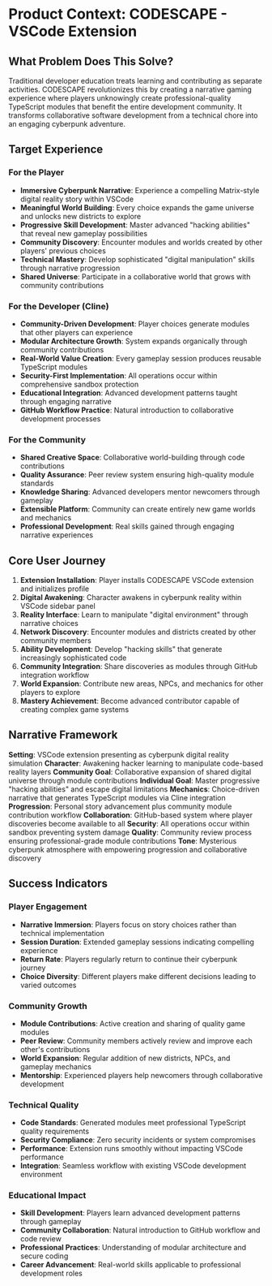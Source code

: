 # Product Context: CODESCAPE - VSCode Extension

## What Problem Does This Solve?

Traditional developer education treats learning and contributing as separate activities. CODESCAPE revolutionizes this by creating a narrative gaming experience where players unknowingly create professional-quality TypeScript modules that benefit the entire development community. It transforms collaborative software development from a technical chore into an engaging cyberpunk adventure.

## Target Experience

### For the Player

- **Immersive Cyberpunk Narrative**: Experience a compelling Matrix-style digital reality story within VSCode
- **Meaningful World Building**: Every choice expands the game universe and unlocks new districts to explore
- **Progressive Skill Development**: Master advanced "hacking abilities" that reveal new gameplay possibilities
- **Community Discovery**: Encounter modules and worlds created by other players' previous choices
- **Technical Mastery**: Develop sophisticated "digital manipulation" skills through narrative progression
- **Shared Universe**: Participate in a collaborative world that grows with community contributions

### For the Developer (Cline)

- **Community-Driven Development**: Player choices generate modules that other players can experience
- **Modular Architecture Growth**: System expands organically through community contributions
- **Real-World Value Creation**: Every gameplay session produces reusable TypeScript modules
- **Security-First Implementation**: All operations occur within comprehensive sandbox protection
- **Educational Integration**: Advanced development patterns taught through engaging narrative
- **GitHub Workflow Practice**: Natural introduction to collaborative development processes

### For the Community

- **Shared Creative Space**: Collaborative world-building through code contributions
- **Quality Assurance**: Peer review system ensuring high-quality module standards
- **Knowledge Sharing**: Advanced developers mentor newcomers through gameplay
- **Extensible Platform**: Community can create entirely new game worlds and mechanics
- **Professional Development**: Real skills gained through engaging narrative experiences

## Core User Journey

1. **Extension Installation**: Player installs CODESCAPE VSCode extension and initializes profile
2. **Digital Awakening**: Character awakens in cyberpunk reality within VSCode sidebar panel
3. **Reality Interface**: Learn to manipulate "digital environment" through narrative choices
4. **Network Discovery**: Encounter modules and districts created by other community members
5. **Ability Development**: Develop "hacking skills" that generate increasingly sophisticated code
6. **Community Integration**: Share discoveries as modules through GitHub integration workflow
7. **World Expansion**: Contribute new areas, NPCs, and mechanics for other players to explore
8. **Mastery Achievement**: Become advanced contributor capable of creating complex game systems

## Narrative Framework

**Setting**: VSCode extension presenting as cyberpunk digital reality simulation
**Character**: Awakening hacker learning to manipulate code-based reality layers
**Community Goal**: Collaborative expansion of shared digital universe through module contributions
**Individual Goal**: Master progressive "hacking abilities" and escape digital limitations
**Mechanics**: Choice-driven narrative that generates TypeScript modules via Cline integration
**Progression**: Personal story advancement plus community module contribution workflow
**Collaboration**: GitHub-based system where player discoveries become available to all
**Security**: All operations occur within sandbox preventing system damage
**Quality**: Community review process ensuring professional-grade module contributions
**Tone**: Mysterious cyberpunk atmosphere with empowering progression and collaborative discovery

## Success Indicators

### Player Engagement

- **Narrative Immersion**: Players focus on story choices rather than technical implementation
- **Session Duration**: Extended gameplay sessions indicating compelling experience
- **Return Rate**: Players regularly return to continue their cyberpunk journey
- **Choice Diversity**: Different players make different decisions leading to varied outcomes

### Community Growth

- **Module Contributions**: Active creation and sharing of quality game modules
- **Peer Review**: Community members actively review and improve each other's contributions
- **World Expansion**: Regular addition of new districts, NPCs, and gameplay mechanics
- **Mentorship**: Experienced players help newcomers through collaborative development

### Technical Quality

- **Code Standards**: Generated modules meet professional TypeScript quality requirements
- **Security Compliance**: Zero security incidents or system compromises
- **Performance**: Extension runs smoothly without impacting VSCode performance
- **Integration**: Seamless workflow with existing VSCode development environment

### Educational Impact

- **Skill Development**: Players learn advanced development patterns through gameplay
- **Community Collaboration**: Natural introduction to GitHub workflow and code review
- **Professional Practices**: Understanding of modular architecture and secure coding
- **Career Advancement**: Real-world skills applicable to professional development roles
